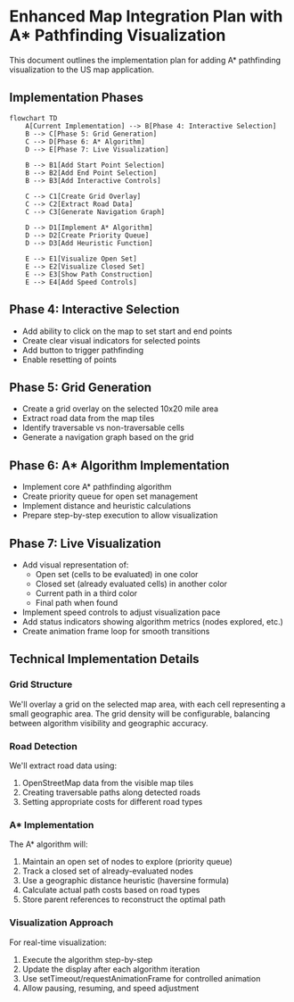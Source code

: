 # Enhanced Map Integration Plan with A* Pathfinding Visualization

This document outlines the implementation plan for adding A* pathfinding visualization to the US map application.

## Implementation Phases

```mermaid
flowchart TD
    A[Current Implementation] --> B[Phase 4: Interactive Selection]
    B --> C[Phase 5: Grid Generation]
    C --> D[Phase 6: A* Algorithm]
    D --> E[Phase 7: Live Visualization]
    
    B --> B1[Add Start Point Selection]
    B --> B2[Add End Point Selection]
    B --> B3[Add Interactive Controls]
    
    C --> C1[Create Grid Overlay]
    C --> C2[Extract Road Data]
    C --> C3[Generate Navigation Graph]
    
    D --> D1[Implement A* Algorithm]
    D --> D2[Create Priority Queue]
    D --> D3[Add Heuristic Function]
    
    E --> E1[Visualize Open Set]
    E --> E2[Visualize Closed Set]
    E --> E3[Show Path Construction]
    E --> E4[Add Speed Controls]
```

## Phase 4: Interactive Selection
- Add ability to click on the map to set start and end points
- Create clear visual indicators for selected points
- Add button to trigger pathfinding
- Enable resetting of points 

## Phase 5: Grid Generation
- Create a grid overlay on the selected 10x20 mile area
- Extract road data from the map tiles
- Identify traversable vs non-traversable cells
- Generate a navigation graph based on the grid

## Phase 6: A* Algorithm Implementation
- Implement core A* pathfinding algorithm
- Create priority queue for open set management
- Implement distance and heuristic calculations
- Prepare step-by-step execution to allow visualization

## Phase 7: Live Visualization
- Add visual representation of:
  - Open set (cells to be evaluated) in one color
  - Closed set (already evaluated cells) in another color
  - Current path in a third color
  - Final path when found
- Implement speed controls to adjust visualization pace
- Add status indicators showing algorithm metrics (nodes explored, etc.)
- Create animation frame loop for smooth transitions

## Technical Implementation Details

### Grid Structure
We'll overlay a grid on the selected map area, with each cell representing a small geographic area. The grid density will be configurable, balancing between algorithm visibility and geographic accuracy.

### Road Detection
We'll extract road data using:
1. OpenStreetMap data from the visible map tiles
2. Creating traversable paths along detected roads
3. Setting appropriate costs for different road types

### A* Implementation
The A* algorithm will:
1. Maintain an open set of nodes to explore (priority queue)
2. Track a closed set of already-evaluated nodes
3. Use a geographic distance heuristic (haversine formula)
4. Calculate actual path costs based on road types
5. Store parent references to reconstruct the optimal path

### Visualization Approach
For real-time visualization:
1. Execute the algorithm step-by-step
2. Update the display after each algorithm iteration
3. Use setTimeout/requestAnimationFrame for controlled animation
4. Allow pausing, resuming, and speed adjustment